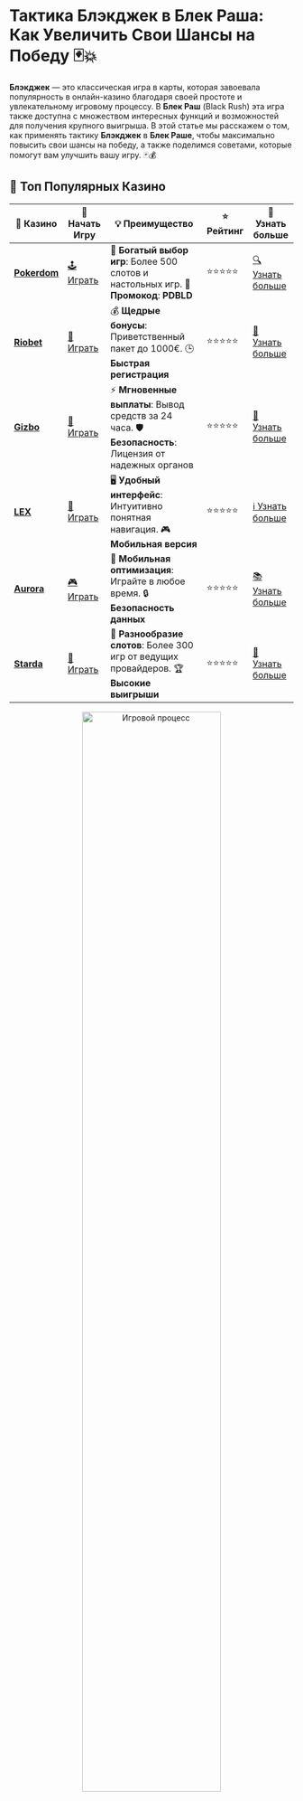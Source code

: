# Тактика Блэкджек в Блек Раша: Как Увеличить Свои Шансы на Победу 🃏💥

**Блэкджек** — это классическая игра в карты, которая завоевала популярность в онлайн-казино благодаря своей простоте и увлекательному игровому процессу. В **Блек Раш** (Black Rush) эта игра также доступна с множеством интересных функций и возможностей для получения крупного выигрыша. В этой статье мы расскажем о том, как применять тактику **Блэкджек** в **Блек Раше**, чтобы максимально повысить свои шансы на победу, а также поделимся советами, которые помогут вам улучшить вашу игру. 🃏💰

## 🌟 Топ Популярных Казино

| 🎲 **Казино** | 🔗 **Начать Игру** | 💡 **Преимущество** | ⭐ **Рейтинг** | 🔗 **Узнать больше** |
|--------------|---------------------|---------------------|----------------|----------------------|
| [**Pokerdom**](https://brandplay.link/4k77v2yx) | [🕹️ Играть](https://brandplay.link/4k77v2yx) | 🎉 **Богатый выбор игр**: Более 500 слотов и настольных игр. 🎁 **Промокод**: **PDBLD** | ⭐⭐⭐⭐⭐ | [🔍 Узнать больше](https://brandplay.link/4k77v2yx) |
| [**Riobet**](https://brandplay.link/7xBLTPyj) | [🎰 Играть](https://brandplay.link/7xBLTPyj) | 💰 **Щедрые бонусы**: Приветственный пакет до 1000€. 🕒 **Быстрая регистрация** | ⭐⭐⭐⭐⭐ | [📖 Узнать больше](https://brandplay.link/7xBLTPyj) |
| [**Gizbo**](https://brandplay.link/bprXw4YV) | [🎲 Играть](https://brandplay.link/bprXw4YV) | ⚡ **Мгновенные выплаты**: Вывод средств за 24 часа. 🛡️ **Безопасность**: Лицензия от надежных органов | ⭐⭐⭐⭐⭐ | [📝 Узнать больше](https://brandplay.link/bprXw4YV) |
| [**LEX**](https://brandplay.link/zW4hdDFV) | [🤑 Играть](https://brandplay.link/zW4hdDFV) | 🖥️ **Удобный интерфейс**: Интуитивно понятная навигация. 🎮 **Мобильная версия** | ⭐⭐⭐⭐⭐ | [ℹ️ Узнать больше](https://brandplay.link/zW4hdDFV) |
| [**Aurora**](https://10trafic-stat2.com/click/668546556bcc6313411604bd/6766/13032/subaccount) | [🎮 Играть](https://10trafic-stat2.com/click/668546556bcc6313411604bd/6766/13032/subaccount) | 📱 **Мобильная оптимизация**: Играйте в любое время. 🔒 **Безопасность данных** | ⭐⭐⭐⭐⭐ | [📚 Узнать больше](https://10trafic-stat2.com/click/668546556bcc6313411604bd/6766/13032/subaccount) |
| [**Starda**](https://brandplay.link/fB7xwRFL) | [🎯 Играть](https://brandplay.link/fB7xwRFL) | 🎰 **Разнообразие слотов**: Более 300 игр от ведущих провайдеров. 🏆 **Высокие выигрыши** | ⭐⭐⭐⭐⭐ | [🔎 Узнать больше](https://brandplay.link/fB7xwRFL) |

<div align="center">
    <img src="https://i.pinimg.com/originals/1d/b3/25/1db325483acbe642c6d4e6fdd73a4988.gif" alt="Игровой процесс" width="70%">
</div>

## 💎 Лучшие Бонусы и Акции

| 🎲 **Казино** | 🔗 **Начать Игру** | 💡 **Преимущество** | ⭐ **Рейтинг** | 🔗 **Узнать больше** |
|--------------|---------------------|---------------------|----------------|----------------------|
| [**Kometa**](https://brandplay.link/8ZymQJV8) | [🎰 Играть](https://brandplay.link/8ZymQJV8) | 🎁 **Эксклюзивные бонусы**: Регулярные акции и промо. 🔄 **Программы лояльности** | ⭐⭐⭐⭐☆ | [🔍 Узнать больше](https://brandplay.link/8ZymQJV8) |
| [**R7**](https://brandplay.link/bMd3Yjsw) | [🕹️ Играть](https://brandplay.link/bMd3Yjsw) | 🕒 **Круглосуточная поддержка**: Всегда на связи. 💸 **Высокие лимиты** | ⭐⭐⭐⭐☆ | [📖 Узнать больше](https://brandplay.link/bMd3Yjsw) |
| [**7K**](https://brandplay.link/BvQyFShp) | [🎲 Играть](https://brandplay.link/BvQyFShp) | 🌟 **Эксклюзивные бонусы**: Только для VIP игроков. 🎉 **Сезонные акции** | ⭐⭐⭐⭐☆ | [📝 Узнать больше](https://brandplay.link/BvQyFShp) |
| [**Kent**](https://brandplay.link/Fv2WP3js) | [🤑 Играть](https://brandplay.link/Fv2WP3js) | 📈 **Высокий RTP**: Более 98%. 💼 **Профессиональная поддержка** | ⭐⭐⭐⭐☆ | [ℹ️ Узнать больше](https://brandplay.link/Fv2WP3js) |
| [**1Xslots**](https://brandplay.link/hSB1khtr) | [🎮 Играть](https://brandplay.link/hSB1khtr) | 🎉 **Множество акций**: Еженедельные бонусы и турниры. 🛡️ **Безопасность** | ⭐⭐⭐⭐☆ | [📚 Узнать больше](https://brandplay.link/hSB1khtr) |
| [**Gama**](https://brandplay.link/j6NMKsDz) | [🎯 Играть](https://brandplay.link/j6NMKsDz) | 🔍 **Интуитивный интерфейс**: Легкость использования. 🏅 **Престижные турниры** | ⭐⭐⭐⭐☆ | [🔎 Узнать больше](https://brandplay.link/j6NMKsDz) |

<div align="center">
    <img src="https://i.pinimg.com/originals/1d/b3/25/1db325483acbe642c6d4e6fdd73a4988.gif" alt="Игровой процесс" width="70%">
</div>

## 🚀 Быстрые Выигрыши и Поддержка

| 🎲 **Казино** | 🔗 **Начать Игру** | 💡 **Преимущество** | ⭐ **Рейтинг** | 🔗 **Узнать больше** |
|--------------|---------------------|---------------------|----------------|----------------------|
| [**Onion**](https://brandplay.link/zBGRVpQ9) | [🎰 Играть](https://brandplay.link/zBGRVpQ9) | 🤑 **Низкие ставки**: Идеально для начинающих. 🔄 **Быстрые выводы** | ⭐⭐⭐⭐☆ | [🔍 Узнать больше](https://brandplay.link/zBGRVpQ9) |
| [**Чемпион**](https://temon-gter.cfd/go/lRq?p80412p304504pcc44t17455) | [🕹️ Играть](https://temon-gter.cfd/go/lRq?p80412p304504pcc44t17455) | 🏅 **Лояльная программа**: Награды за активность. 🎁 **Ежемесячные бонусы** | ⭐⭐⭐⭐☆ | [📖 Узнать больше](https://temon-gter.cfd/go/lRq?p80412p304504pcc44t17455) |
| [**Vavada**](https://vavadapartner.pro/?promo=ea5c9275-6854-4505-94fc-95ab18221945-linkb2) | [🎲 Играть](https://vavadapartner.pro/?promo=ea5c9275-6854-4505-94fc-95ab18221945-linkb2) | 🚀 **Быстрая регистрация**: Начните играть мгновенно. 🔐 **Безопасные транзакции** | ⭐⭐⭐⭐☆ | [📝 Узнать больше](https://vavadapartner.pro/?promo=ea5c9275-6854-4505-94fc-95ab18221945-linkb2) |
| [**Friends**](https://gofriends.kim/linkb2) | [🤑 Играть](https://gofriends.kim/linkb2) | 🤝 **Социальные игры**: Играйте с друзьями. 🌐 **Мультиплатформенность** | ⭐⭐⭐⭐☆ | [ℹ️ Узнать больше](https://gofriends.kim/linkb2) |
| [**1WIN**](https://brandplay.link/smXVpBbG) | [🎮 Играть](https://brandplay.link/smXVpBbG) | 🏆 **Спортивные ставки**: Широкий выбор видов спорта. 💵 **Высокие коэффициенты** | ⭐⭐⭐⭐☆ | [📚 Узнать больше](https://brandplay.link/smXVpBbG) |
| [**Drip**](https://drp-ircp01.com/c07e6a3db) | [🎯 Играть](https://drp-ircp01.com/c07e6a3db) | 🌐 **Инновационные игры**: Новейшие игровые технологии. 🛡️ **Высокая безопасность** | ⭐⭐⭐⭐☆ | [🔎 Узнать больше](https://drp-ircp01.com/c07e6a3db) |
| [**JoyCasino**](https://rpc30.call2me.pro/?/ru/registration?apkpop=0&partner=p24970p3291217pc98f) | [🎰 Играть](https://rpc30.call2me.pro/?/ru/registration?apkpop=0&partner=p24970p3291217pc98f) | 🎁 **Приятные бонусы**: Ежедневные акции и подарки. 🕹️ **Разнообразие игр** | ⭐⭐⭐⭐☆ | [🔍 Узнать больше](https://rpc30.call2me.pro/?/ru/registration?apkpop=0&partner=p24970p3291217pc98f) |

<div align="center">
    <img src="https://i.pinimg.com/originals/1d/b3/25/1db325483acbe642c6d4e6fdd73a4988.gif" alt="Игровой процесс" width="70%">
</div>
---

✨ **Выбирайте лучшее казино для себя и наслаждайтесь игрой! Удачи!** ✨

## Что Такое Блэкджек в Блек Раш? 🏆

**Блэкджек** — это игра в карты, где цель состоит в том, чтобы набрать 21 очко или как можно ближе к этому числу, не превышая его. В **Блек Раше** игра ведется с использованием стандартной колоды карт, а также с добавлением множества дополнительных опций и бонусных функций. Игра предлагает высокую отдачу и большие шансы на выигрыш, если применить правильную стратегию и тактику.

### Основные Правила Блэкджека 🃏

1. **Цель игры**: Получить сумму карт, равную 21, или как можно ближе к этому числу, не превышая его.
2. **Карты**: Карты с цифрами от 2 до 10 оцениваются по номиналу, а карты с изображением (валет, дама, король) — как 10 очков. Туз может быть равен 1 или 11 очкам, в зависимости от того, что выгоднее для игрока.
3. **Действия игрока**: Игроки могут выбирать между несколькими действиями: «Стоять» (не брать карту), «Взять» (взять дополнительную карту), «Дабл» (удвоить ставку и взять одну карту) и «Разделить» (если две карты одинаковые, разделить их на два отдельные счета).

## Тактика для Успешной Игры в Блэкджек 🧠

Чтобы добиться успеха в **Блэкджеке в Блек Раше**, необходимо использовать проверенные тактики и стратегии. Вот несколько методов, которые помогут вам улучшить свои результаты.

### 1. Основная Стратегия Блэкджека 🎯

Основная стратегия **Блэкджека** — это универсальная таблица решений, которая основана на математических расчетах и позволяет выбирать оптимальное действие в зависимости от ваших карт и карты дилера. Эта стратегия помогает минимизировать преимущество казино и повысить ваши шансы на победу.

#### Как использовать основную стратегию:
- **Если у вас 12-16 очков**, а у дилера карта с номиналом 2-6 — рекомендуется «стоять», так как вероятность того, что дилер переберет, высокая.
- **Если у вас 17 и более очков**, лучше всего «стоять», не рискуйте.
- **Если у вас 11 очков** и больше, используйте «дабл» для увеличения ставки и шанса на дополнительную победу.

### 2. Подсчет Карт (для опытных игроков) 🔢

Хотя подсчет карт не является нарушением правил, многие казино, включая **Блек Раш**, применяют меры, чтобы противостоять этой тактике. Тем не менее, если вы хорошо освоите подсчет карт, это поможет вам увеличить свои шансы на победу, так как вы сможете прогнозировать, какие карты будут следующими. Подсчет карт основан на отслеживании соотношения между высокими и низкими картами, оставшимися в колоде.

#### Как подсчитывать карты:
- **Высокие карты (10, валет, дама, король, туз)** считаются положительными.
- **Низкие карты (2-6)** считаются отрицательными.
- **Нейтральные карты (7, 8, 9)** не влияют на общий счет.

Подсчет карт помогает вам определить, когда стоит увеличивать ставку, а когда лучше играть осторожно. 💡

### 3. Использование Стратегии «Дабл» (Удвоение) 💥

Стратегия «дабл» позволяет удвоить вашу ставку и получить еще одну карту. Это особенно полезно в тех случаях, когда у вас сильная рука, например, 11 очков. Удваивание может значительно увеличить ваши выигрыши, если вы правильно определяете момент для этой стратегии.

#### Когда использовать «дабл»:
- **Если у вас 11 очков**, всегда удваивайте ставку, если карта дилера не является тузом или 10.
- **Если у вас 10 очков**, удваивайте ставку, если карта дилера от 2 до 9.
- **Когда у вас 9 очков**, удваивайте ставку, если карта дилера от 3 до 6.

### 4. Разделение Пары (Split) 💎

Разделение пары — это еще одна эффективная тактика, которая позволяет вам разделить две одинаковые карты и сыграть на два счета. Это особенно полезно, если у вас есть пара десяток или тузов.

#### Когда разделять пару:
- **Если у вас пара тузов или восьмерок**, всегда разделяйте их.
- **Если у вас пара десяток**, лучше оставить их как есть, так как это сильная рука.
- **Пара 2 или 3**: разделение также может быть выгодным, если у дилера слабая карта (2-6).

### 5. Управление Бюджетом и Ставками 💰

Правильное управление банкроллом — это важнейшая часть стратегии игры в **Блэкджек**. Устанавливая лимиты для ставок и проигрышей, вы защищаете себя от больших потерь и помогаете себе избежать чрезмерного риска.

#### Советы по управлению банкроллом:
- **Не ставьте больше, чем вы готовы потерять**. Определите максимальный лимит для каждой сессии.
- **Используйте прогрессивную стратегию ставок**: увеличивайте ставку только в случае выигрыша, а если проиграли — вернитесь к минимальной ставке.
- **Остановитесь вовремя**: если вы достигли лимита потерь, лучше прекратить игру и вернуться позже.

## Преимущества Игры в Блек Раш 🏅

- **Уникальные бонусы и предложения**: **Блек Раш** предлагает различные бонусы для игроков, что делает игру более прибыльной.
- **Профессиональные дилеры**: игра с живыми дилерами создает атмосферу настоящего казино.
- **Высокие выплаты**: в игре есть множество вариантов выигрыша, а использование правильной стратегии может привести к существенным выплатам.

## Заключение

**Тактика Блэкджек в Блек Раше** — это не только увлекательная игра, но и стратегия, требующая умения и расчетливости. Применяя основные стратегии, такие как подсчет карт, удвоение ставки и разделение пар, вы значительно увеличите свои шансы на победу. Однако не забывайте о важности управления банкроллом и игре в удовольствие. Удачи за столом! 🃏🎉
